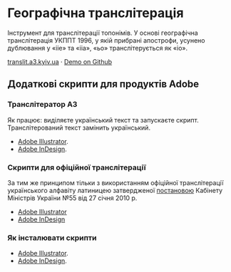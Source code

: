 # Географічна транслітерація

Інструмент для транслітерації топонімів. У основі географічна транслітерація УКППТ 1996, у якій прибрані апострофи, усунено дублювання у «iie» та «iia», «ьо» транслітерується як «io».

[translit.a3.kyiv.ua](http://translit.a3.kyiv.ua) · [Demo on Github](https://agentyzmin.github.io/a3-tools/a3_translit/)


## Додаткові скрипти для продуктів Adobe
###  Транслітератор А3
Як працює: виділяєте український текст та запускаєте скрипт. Транслітерований текст замінить український.
* [Adobe Illustrator](https://raw.githubusercontent.com/agentyzmin/a3-tools/master/a3_translit/scripts/A3%20Translit%20(AI).jsx). 
* [Adobe InDesign](https://raw.githubusercontent.com/agentyzmin/a3-tools/master/a3_translit/scripts/A3%20Translit%20(ID).jsx). 

### Скрипти для офіційної транслітерації
За тим же принципом тільки з використанням офіційної транслітерації українського алфавіту латиницею затвердженої [постановою](https://zakon.rada.gov.ua/laws/show/55-2010-п) Кабінету Міністрів України №55 від 27 січня 2010 р.
* [Adobe Illustrator](https://raw.githubusercontent.com/agentyzmin/a3-tools/master/a3_translit/scripts/Translit%20KMU%202010%20(AI).jsx)
* [Adobe InDesign](https://raw.githubusercontent.com/agentyzmin/a3-tools/master/a3_translit/scripts/Translit%20KMU%202010%20(ID).jsx)


### Як інсталювати скрипти
* [Adobe Illustrator](https://xinrongding.wordpress.com/2015/12/21/illustrator-cc-install-scripts-on-mac-os/).
* [Adobe InDesign](https://indesignsecrets.com/how-to-install-scripts-in-indesign.php).
